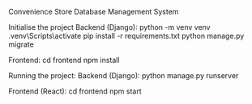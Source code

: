Convenience Store Database Management System


Initialise the project
Backend (Django):
python -m venv venv
.venv\Scripts\activate
pip install -r requirements.txt
python manage.py migrate

Frontend:
cd frontend
npm install


Running the project:
Backend (Django):
python manage.py runserver

Frontend (React):
cd frontend
npm start